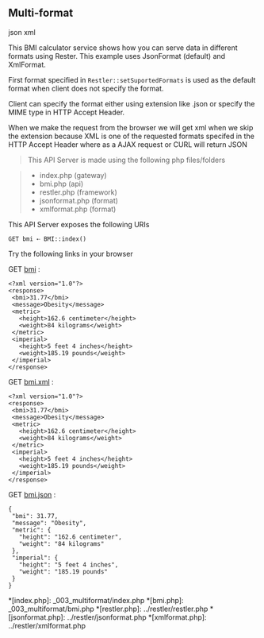 Multi-format
------------

<tag>json</tag>
<tag>xml</tag>

This BMI calculator service shows how you can serve data in different 
formats using Rester. This example uses JsonFormat (default) and XmlFormat. 

First  format specified in `Restler::setSuportedFormats` is used as the default 
format when client does not specify the format. 

Client can specify the format either using  extension like .json or specify 
the MIME type in HTTP Accept Header. 

When we make the request from the browser we will get xml when we 
skip the extension because XML is one of the requested formats specifed in
the HTTP Accept Header where as a AJAX request or CURL will return JSON
> This API Server is made using the following php files/folders

> * index.php      (gateway)
> * bmi.php      (api)
> * restler.php      (framework)
> * jsonformat.php      (format)
> * xmlformat.php      (format)

This API Server exposes the following URIs

	GET bmi ⇠ BMI::index()


Try the following links in your browser

GET [bmi](index.php/bmi)
:	
~~~~~~~~~~~~~~~~~~~~~~~~~~~~~~~~
<?xml version="1.0"?>
<response>
 <bmi>31.77</bmi>
 <message>Obesity</message>
 <metric>
   <height>162.6 centimeter</height>
   <weight>84 kilograms</weight>
 </metric>
 <imperial>
   <height>5 feet 4 inches</height>
   <weight>185.19 pounds</weight>
 </imperial>
</response>
~~~~~~~~~~~~~~~~~~~~~~~~~~~~~~~~

GET [bmi.xml](index.php/bmi.xml)
:	
~~~~~~~~~~~~~~~~~~~~~~~~~~~~~~~~
<?xml version="1.0"?>
<response>
 <bmi>31.77</bmi>
 <message>Obesity</message>
 <metric>
   <height>162.6 centimeter</height>
   <weight>84 kilograms</weight>
 </metric>
 <imperial>
   <height>5 feet 4 inches</height>
   <weight>185.19 pounds</weight>
 </imperial>
</response>
~~~~~~~~~~~~~~~~~~~~~~~~~~~~~~~~

GET [bmi.json](index.php/bmi.json)
:	
~~~~~~~~~~~~~~~~~~~~~~~~~~~~~~~~
{
 "bmi": 31.77,
 "message": "Obesity",
 "metric": {
   "height": "162.6 centimeter",
   "weight": "84 kilograms"
 },
 "imperial": {
   "height": "5 feet 4 inches",
   "weight": "185.19 pounds"
 }
}
~~~~~~~~~~~~~~~~~~~~~~~~~~~~~~~~




*[index.php]: _003_multiformat/index.php
*[bmi.php]: _003_multiformat/bmi.php
*[restler.php]: ../restler/restler.php
*[jsonformat.php]: ../restler/jsonformat.php
*[xmlformat.php]: ../restler/xmlformat.php


